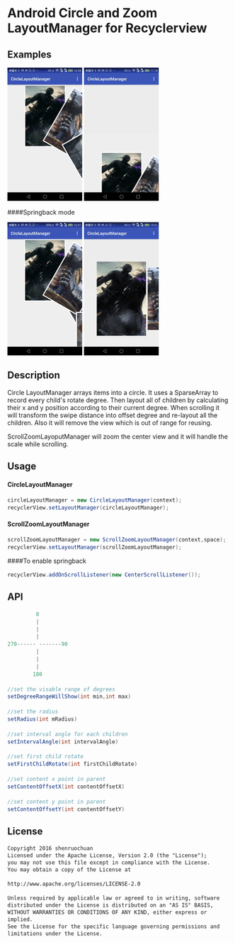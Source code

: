 Android Circle and Zoom LayoutManager for Recyclerview
======================

## Examples
![Example](resources/circle1.gif "working example") ![Example](resources/circle2.gif "working example") 

####Springback mode

![Example](resources/circle3.gif "working example") ![Example](resources/circle4.gif "working example")

## Description

Circle LayoutManager arrays items into a circle.
It uses a SparseArray to record every child's rotate degree. 
Then layout all of children by calculating their x and y position according to their current degree.
When scrolling it will transform the swipe distance into offset degree and re-layout all the children. 
Also it will remove the view which is out of range for reusing. 

ScrollZoomLayoputManager will zoom the center view and it will handle the scale while scrolling.

## Usage
#### CircleLayoutManager
```Java
circleLayoutManager = new CircleLayoutManager(context);
recyclerView.setLayoutManager(circleLayoutManager);
```

#### ScrollZoomLayoutManager
```Java
scrollZoomLayoutManager = new ScrollZoomLayoutManager(context,space);
recyclerView.setLayoutManager(scrollZoomLayoutManager);
```

####To enable springback

```Java
recyclerView.addOnScrollListener(new CenterScrollListener());
```

## API

```JAVA
         0
         |
         |
         |
270------ -------90 
         |
         |
         |
        180

//set the visable range of degrees
setDegreeRangeWillShow(int min,int max)

//set the radius
setRadius(int mRadius)

//set interval angle for each children
setIntervalAngle(int intervalAngle)

//set first child rotate
setFirstChildRotate(int firstChildRotate)

//set content x point in parent
setContentOffsetX(int contentOffsetX)

//set content y point in parent
setContentOffsetY(int contentOffsetY)
```

## License ##
    Copyright 2016 shenruochuan
    Licensed under the Apache License, Version 2.0 (the "License");
    you may not use this file except in compliance with the License.
    You may obtain a copy of the License at

    http://www.apache.org/licenses/LICENSE-2.0

    Unless required by applicable law or agreed to in writing, software
    distributed under the License is distributed on an "AS IS" BASIS,
    WITHOUT WARRANTIES OR CONDITIONS OF ANY KIND, either express or implied.
    See the License for the specific language governing permissions and
    limitations under the License.